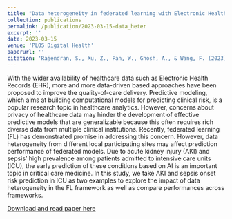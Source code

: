 ```yaml
---
title: "Data heterogeneity in federated learning with Electronic Health Records: Case studies of risk prediction for acute kidney injury and sepsis diseases in critical care"
collection: publications
permalink: /publication/2023-03-15-data_heter
excerpt: ''
date: 2023-03-15
venue: 'PLOS Digital Health'
paperurl: ''
citation: 'Rajendran, S., Xu, Z., Pan, W., Ghosh, A., & Wang, F. (2023). Data heterogeneity in federated learning with Electronic Health Records: Case studies of risk prediction for acute kidney injury and sepsis diseases in critical care. PLOS digital health, 2(3), e0000117. https://doi.org/10.1371/journal.pdig.0000117'
---
```


With the wider availability of healthcare data such as Electronic Health Records (EHR), more and more data-driven based approaches have been proposed to improve the quality-of-care delivery. Predictive modeling, which aims at building computational models for predicting clinical risk, is a popular research topic in healthcare analytics. However, concerns about privacy of healthcare data may hinder the development of effective predictive models that are generalizable because this often requires rich diverse data from multiple clinical institutions. Recently, federated learning (FL) has demonstrated promise in addressing this concern. However, data heterogeneity from different local participating sites may affect prediction performance of federated models. Due to acute kidney injury (AKI) and sepsis’ high prevalence among patients admitted to intensive care units (ICU), the early prediction of these conditions based on AI is an important topic in critical care medicine. In this study, we take AKI and sepsis onset risk prediction in ICU as two examples to explore the impact of data heterogeneity in the FL framework as well as compare performances across frameworks.


[Download and read paper here](http://surajraj99.github.io/files/pubs/data_heter.pdf)
